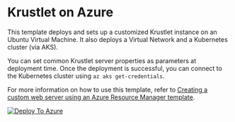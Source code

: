 # Krustlet on Azure

This template deploys and sets up a customized Krustlet instance on an Ubuntu Virtual Machine. It also deploys a Virtual Network and a Kubernetes cluster (via AKS).

You can set common Krustlet server properties as parameters at deployment time. Once the deployment is successful, you can connect to the Kubernetes cluster using `az aks get-credentials`.

For more information on how to use this template, refer to [Creating a custom web server using an Azure Resource Manager template]().

[![Deploy To Azure](https://aka.ms/deploytoazurebutton)](https://portal.azure.com/#create/Microsoft.Template/uri/https%3A%2F%2Fraw.githubusercontent.com%2Fbacongobbler%2Fkrustlet-on-azure%2Fmain%2Fazuredeploy.json)
